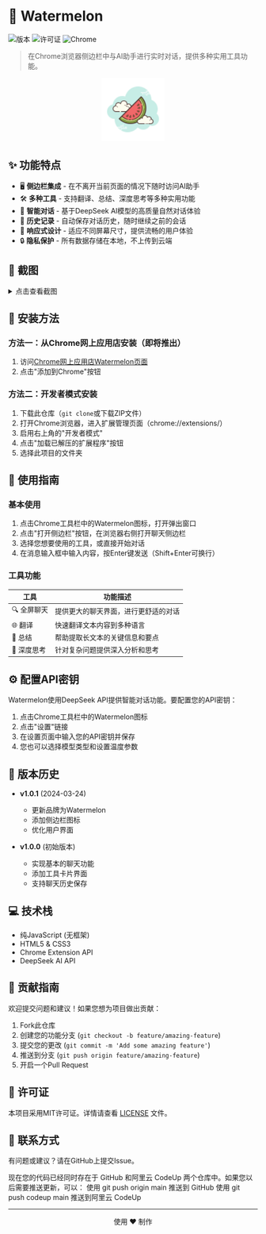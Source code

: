 # 🍉 Watermelon

![版本](https://img.shields.io/badge/version-1.0.1-brightgreen)
![许可证](https://img.shields.io/badge/license-MIT-blue)
![Chrome](https://img.shields.io/badge/Chrome-v114%2B-orange)

> 在Chrome浏览器侧边栏中与AI助手进行实时对话，提供多种实用工具功能。

<p align="center">
  <img src="images/icon128.png" alt="Watermelon Logo" width="128" height="128">
</p>

## ✨ 功能特点

- 🖥️ **侧边栏集成** - 在不离开当前页面的情况下随时访问AI助手
- 🛠️ **多种工具** - 支持翻译、总结、深度思考等多种实用功能
- 💬 **智能对话** - 基于DeepSeek AI模型的高质量自然对话体验
- 🔄 **历史记录** - 自动保存对话历史，随时继续之前的会话
- 📱 **响应式设计** - 适应不同屏幕尺寸，提供流畅的用户体验
- 🔒 **隐私保护** - 所有数据存储在本地，不上传到云端

## 📸 截图

<details>
<summary>点击查看截图</summary>
<br>
<p align="center">
  <i>暂时没有提供截图，将在发布前补充</i>
</p>
</details>

## 🚀 安装方法

### 方法一：从Chrome网上应用店安装（即将推出）

1. 访问[Chrome网上应用店Watermelon页面](#)
2. 点击"添加到Chrome"按钮

### 方法二：开发者模式安装

1. 下载此仓库（`git clone`或下载ZIP文件）
2. 打开Chrome浏览器，进入扩展管理页面（chrome://extensions/）
3. 启用右上角的"开发者模式"
4. 点击"加载已解压的扩展程序"按钮
5. 选择此项目的文件夹

## 🔧 使用指南

### 基本使用

1. 点击Chrome工具栏中的Watermelon图标，打开弹出窗口
2. 点击"打开侧边栏"按钮，在浏览器右侧打开聊天侧边栏
3. 选择您想要使用的工具，或直接开始对话
4. 在消息输入框中输入内容，按Enter键发送（Shift+Enter可换行）

### 工具功能

| 工具 | 功能描述 |
|------|---------|
| 🔍 全屏聊天 | 提供更大的聊天界面，进行更舒适的对话 |
| 🌐 翻译 | 快速翻译文本内容到多种语言 |
| 📝 总结 | 帮助提取长文本的关键信息和要点 |
| 🧠 深度思考 | 针对复杂问题提供深入分析和思考 |

## ⚙️ 配置API密钥

Watermelon使用DeepSeek API提供智能对话功能。要配置您的API密钥：

1. 点击Chrome工具栏中的Watermelon图标
2. 点击"设置"链接
3. 在设置页面中输入您的API密钥并保存
4. 您也可以选择模型类型和设置温度参数

## 🔄 版本历史

- **v1.0.1** (2024-03-24)
  - 更新品牌为Watermelon
  - 添加侧边栏图标
  - 优化用户界面

- **v1.0.0** (初始版本)
  - 实现基本的聊天功能
  - 添加工具卡片界面
  - 支持聊天历史保存

## 💻 技术栈

- 纯JavaScript (无框架)
- HTML5 & CSS3
- Chrome Extension API
- DeepSeek AI API

## 🤝 贡献指南

欢迎提交问题和建议！如果您想为项目做出贡献：

1. Fork此仓库
2. 创建您的功能分支 (`git checkout -b feature/amazing-feature`)
3. 提交您的更改 (`git commit -m 'Add some amazing feature'`)
4. 推送到分支 (`git push origin feature/amazing-feature`)
5. 开启一个Pull Request

## 📝 许可证

本项目采用MIT许可证。详情请查看 [LICENSE](LICENSE) 文件。

## 📮 联系方式

有问题或建议？请在GitHub上提交Issue。

现在您的代码已经同时存在于 GitHub 和阿里云 CodeUp 两个仓库中。如果您以后需要推送更新，可以：
使用 git push origin main 推送到 GitHub
使用 git push codeup main 推送到阿里云 CodeUp

---

<p align="center">
  使用 ❤️ 制作
</p> 